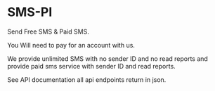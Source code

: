 SMS-PI
======

Send Free SMS & Paid SMS.

You Will need to pay for an account with us.

We provide unlimited SMS with no sender ID and no read reports and provide paid sms service with sender ID and read reports.


See API documentation all api endpoints return in json.

